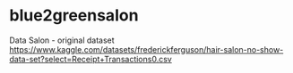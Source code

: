 # blue2greensalon

Data
Salon - original dataset
https://www.kaggle.com/datasets/frederickferguson/hair-salon-no-show-data-set?select=Receipt+Transactions0.csv

